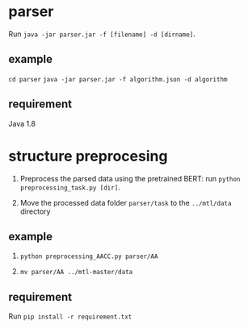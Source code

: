 # parser

Run `java -jar parser.jar -f [filename] -d [dirname]`.

## example
`cd parser`
`java -jar parser.jar -f algorithm.json -d algorithm`

## requirement
Java 1.8


# structure preprocesing

1. Preprocess the parsed data using the pretrained BERT:
	run `python preprocessing_task.py [dir]`.

2. Move the processed data folder `parser/task` to the `../mtl/data` directory

## example

1. `python preprocessing_AACC.py parser/AA`

2. `mv parser/AA ../mtl-master/data`

## requirement

Run `pip install -r requirement.txt`
